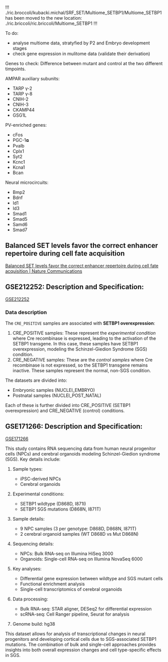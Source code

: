 !!! ./ric.broccoli/kubacki.michal/SRF_SET/Multiome_SETBP1/Multiome_SETBP1 has been moved to the new location: ./ric.briccoli/ric.briccoli/Multiome_SETBP1 !!!

To do:

- analyse multiome data, stratyfied by P2 and Embryo development stages
- check gene expression in mulitome data (validate their derivation)

Genes to check:
Difference between mutant and control at the two different timpoints.

AMPAR auxiliary subunits:
- TARP γ-2
- TARP γ-8
- CNIH-2
- CNIH-3
- CKAMP44
- GSG1L

PV-enriched genes:
- cFos
- PGC-1𝛂
- Pvalb
- Cplx1
- Syt2
- Kcnc1
- Kcna1
- Bcan

Neural microcircuits:
- Bmp2
- Bdnf
- Id1
- Id3
- Smad1
- Smad5
- Samd6
- Smad7


## Balanced SET levels favor the correct enhancer repertoire during cell fate acquisition

[Balanced SET levels favor the correct enhancer repertoire during cell fate acquisition | Nature Communications](https://www.nature.com/articles/s41467-023-39043-x)


## GSE212252: Description and Specification:
[GSE212252](https://www.ncbi.nlm.nih.gov/geo/query/acc.cgi?acc=GSE212252)

### Data description
The `CRE_POSITIVE` samples are associated with **SETBP1 overexpression**:
1. CRE_POSITIVE samples: These represent the *experimental condition* where Cre recombinase is expressed, leading to the activation of the SETBP1 transgene. In this case, these samples have SETBP1 overexpression, modeling the Schinzel-Giedion Syndrome (SGS) condition.
2. CRE_NEGATIVE samples: These are the *control samples* where Cre recombinase is not expressed, so the SETBP1 transgene remains inactive. These samples represent the normal, non-SGS condition.
   
The datasets are divided into:
- Embryonic samples (NUCLEI_EMBRYO)
- Postnatal samples (NUCLEI_POST_NATAL)

Each of these is further divided into CRE_POSITIVE (SETBP1 overexpression) and CRE_NEGATIVE (control) conditions.


## GSE171266: Description and Specification:
[GSE171266](https://www.ncbi.nlm.nih.gov/geo/query/acc.cgi?acc=GSE171266)

This study contains RNA sequencing data from human neural progenitor cells (NPCs) and cerebral organoids modeling Schinzel-Giedion syndrome (SGS). Key details include:

1. Sample types:

   - iPSC-derived NPCs
   - Cerebral organoids
2. Experimental conditions:

   - SETBP1 wildtype (D868D, I871I)
   - SETBP1 SGS mutations (D868N, I871T)
3. Sample details:

   - 9 NPC samples (3 per genotype: D868D, D868N, I871T)
   - 2 cerebral organoid samples (WT D868D vs Mut D868N)
4. Sequencing details:

   - NPCs: Bulk RNA-seq on Illumina HiSeq 3000
   - Organoids: Single-cell RNA-seq on Illumina NovaSeq 6000
5. Key analyses:

   - Differential gene expression between wildtype and SGS mutant cells
   - Functional enrichment analysis
   - Single-cell transcriptomics of cerebral organoids
6. Data processing:

   - Bulk RNA-seq: STAR aligner, DESeq2 for differential expression
   - scRNA-seq: Cell Ranger pipeline, Seurat for analysis
7. Genome build: hg38

This dataset allows for analysis of transcriptional changes in neural progenitors and developing cortical cells due to SGS-associated SETBP1 mutations. The combination of bulk and single-cell approaches provides insights into both overall expression changes and cell type-specific effects in SGS.
